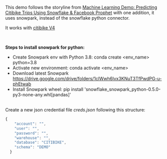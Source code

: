 This demo follows the storyline from [Machine Learning Demo: Predicting Citibike Trips Using Snowflake & Facebook Prophet](https://snowflakecomputing.atlassian.net/wiki/spaces/democentral/pages/719032128/Machine+Learning+Demo+Predicting+Citibike+Trips+Using+Snowflake+Facebook+Prophet) with one addition, it uses snowpark, instead of the snowflake python connector.


It works with [citibike V4](https://github.com/snowflakecorp/citibike)

<br>

<b>Steps to install snowpark for python:</b>
* Create Snowpark env with Python 3.8: conda create <env_name> python=3.8
* Activate new environment: conda activate <env_name>
* Download latest Snowpark https://drive.google.com/drive/folders/1clWwh6lvx3KNuT3TfPwdPG-u-phEtwab 
* Install Snowpark wheel: pip install 'snowflake_snowpark_python-0.5.0-py3-none-any.whl[pandas]'

<br>
Create a new json credential file <em>creds.json</em> following this structure:

```javascript
{
    "account": "",
    "user": "",
    "password": "",
    "warehouse": "",
    "database": "CITIBIKE",
    "schema": "DEMO"
  }
```

